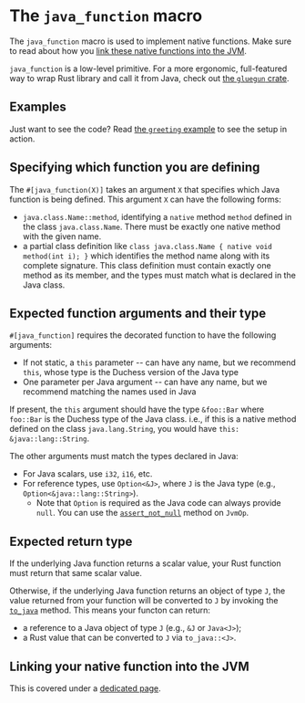 # The `java_function` macro

The `java_function` macro is used to implement native functions. Make sure to read about how you [link these native functions into the JVM](./linking_native_functions.md). 

`java_function` is a low-level primitive. For a more ergonomic, full-featured way to wrap Rust library and call it from Java,
check out [the `gluegun` crate](gluegun).

[gluegun]: https://gluegun-rs.github.io/gluegun/

## Examples

Just want to see the code? Read [the `greeting` example](https://github.com/duchess-rs/duchess/blob/main/test-crates/duchess-java-tests/tests/ui/examples/greeting.rs) to see the setup in action.

## Specifying which function you are defining

The `#[java_function(X)]` takes an argument `X` that specifies which Java function is being defined.
This argument `X` can have the following forms:

* `java.class.Name::method`, identifying a `native` method `method` defined in the class `java.class.Name`. There must be exactly one native method with the given name.
* a partial class definition like `class java.class.Name { native void method(int i); }` which identifies the method name along with its complete signature. This class definition must contain exactly one method as its member, and the types must match what is declared in the Java class.

## Expected function arguments and their type

`#[java_function]` requires the decorated function to have the following arguments:

* If not static, a `this` parameter -- can have any name, but we recommend `this`, whose type is the Duchess version of the Java type
* One parameter per Java argument -- can have any name, but we recommend matching the names used in Java

If present, the `this` argument should have the type `&foo::Bar` where `foo::Bar` is the Duchess type of the Java class. i.e., if this is a native method defined on the class `java.lang.String`, you would have `this: &java::lang::String`.

The other arguments must match the types declared in Java:

* For Java scalars, use `i32`, `i16`, etc.
* For reference types, use `Option<&J>`, where `J` is the Java type (e.g., `Option<&java::lang::String>`).
    * Note that `Option` is required as the Java code can always provide `null`. You can use the [`assert_not_null`][] method on `JvmOp`.

[`assert_not_null`]: https://duchess-rs.github.io/duchess/rustdoc/doc/duchess/prelude/trait.JvmOp.html#method.assert_not_null

## Expected return type

If the underlying Java function returns a scalar value, your Rust function must return that same scalar value.

Otherwise, if the underlying Java function returns an object of type `J`, the value returned from your function will be converted to `J` by invoking the [`to_java`](./to_java.md) method. This means your functon can return:

* a reference to a Java object of type `J` (e.g., `&J` or `Java<J>`);
* a Rust value that can be converted to `J` via `to_java::<J>`.

## Linking your native function into the JVM

This is covered under a [dedicated page](./linking_native_functions.md).
